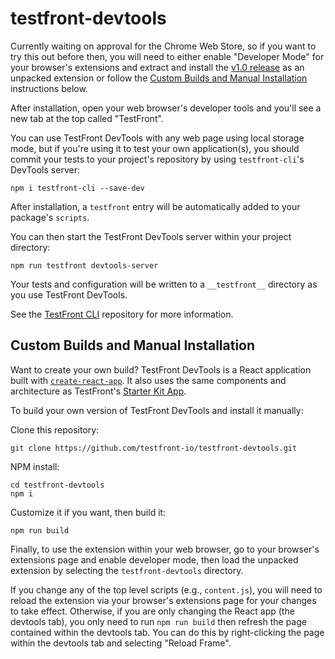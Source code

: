 # testfront-devtools

Currently waiting on approval for the Chrome Web Store, so if you want to try this out before then, you will need to either enable "Developer Mode" for your browser's extensions and extract and install the [v1.0 release](https://github.com/testfront-io/testfront-devtools/releases/tag/v1.0) as an unpacked extension or follow the [Custom Builds and Manual Installation](https://github.com/testfront-io/testfront-devtools#custom-builds-and-manual-installation) instructions below.

After installation, open your web browser's developer tools and you'll see a new tab at the top called "TestFront".

You can use TestFront DevTools with any web page using local storage mode, but if you're using it to test your own application(s), you should commit your tests to your project's repository by using `testfront-cli`'s DevTools server:
```
npm i testfront-cli --save-dev
```

After installation, a `testfront` entry will be automatically added to your package's `scripts`.

You can then start the TestFront DevTools server within your project directory:
```
npm run testfront devtools-server
```

Your tests and configuration will be written to a `__testfront__` directory as you use TestFront DevTools.

See the [TestFront CLI](https://github.com/testfront-io/testfront-cli) repository for more information.


## Custom Builds and Manual Installation

Want to create your own build? TestFront DevTools is a React application built with [`create-react-app`](https://create-react-app.dev/). It also uses the same components and architecture as TestFront's [Starter Kit App](https://github.com/testfront-io/starter-kit-app).

To build your own version of TestFront DevTools and install it manually:

Clone this repository:
```
git clone https://github.com/testfront-io/testfront-devtools.git
```

NPM install:
```
cd testfront-devtools
npm i
```

Customize it if you want, then build it:
```
npm run build
```

Finally, to use the extension within your web browser, go to your browser's extensions page and enable developer mode, then load the unpacked extension by selecting the `testfront-devtools` directory.

If you change any of the top level scripts (e.g., `content.js`), you will need to reload the extension via your browser's extensions page for your changes to take effect. Otherwise, if you are only changing the React app (the devtools tab), you only need to run `npm run build` then refresh the page contained within the devtools tab. You can do this by right-clicking the page within the devtools tab and selecting "Reload Frame".
